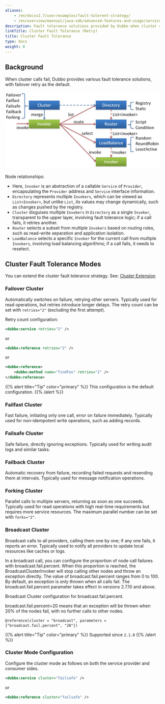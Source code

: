 ```yaml
---
aliases:
    - /en/docsv2.7/user/examples/fault-tolerent-strategy/
    - /en/overview/mannual/java-sdk/advanced-features-and-usage/service/fault-tolerent-strategy/
description: Fault tolerance solutions provided by Dubbo when cluster calls fail
linkTitle: Cluster Fault Tolerance (Retry)
title: Cluster Fault Tolerance
type: docs
weight: 8
---
```


## Background
When cluster calls fail, Dubbo provides various fault tolerance solutions, with failover retry as the default.

![cluster](/imgs/user/cluster.jpg)

Node relationships:

* Here, `Invoker` is an abstraction of a callable `Service` of `Provider`, encapsulating the `Provider` address and `Service` interface information.
* `Directory` represents multiple `Invokers`, which can be viewed as `List<Invoker>`, but unlike `List`, its values may change dynamically, such as changes pushed by the registry.
* `Cluster` disguises multiple `Invokers` in `Directory` as a single `Invoker`, transparent to the upper layer, involving fault tolerance logic; if a call fails, it retries another.
* `Router` selects a subset from multiple `Invokers` based on routing rules, such as read-write separation and application isolation.
* `LoadBalance` selects a specific `Invoker` for the current call from multiple `Invokers`, involving load balancing algorithms; if a call fails, it needs to reselect.

## Cluster Fault Tolerance Modes

You can extend the cluster fault tolerance strategy. See: [Cluster Extension](../../../dev/impls/cluster)

### Failover Cluster

Automatically switches on failure, retrying other servers. Typically used for read operations, but retries introduce longer delays. The retry count can be set with `retries="2"` (excluding the first attempt).

Retry count configuration:

```xml
<dubbo:service retries="2" />
```

or

```xml
<dubbo:reference retries="2" />
```

or

```xml
<dubbo:reference>
    <dubbo:method name="findFoo" retries="2" />
</dubbo:reference>
```

{{% alert title="Tip" color="primary" %}}
This configuration is the default configuration.
{{% /alert %}}

### Failfast Cluster

Fast failure, initiating only one call, error on failure immediately. Typically used for non-idempotent write operations, such as adding records.

### Failsafe Cluster

Safe failure, directly ignoring exceptions. Typically used for writing audit logs and similar tasks.

### Failback Cluster

Automatic recovery from failure, recording failed requests and resending them at intervals. Typically used for message notification operations.

### Forking Cluster

Parallel calls to multiple servers, returning as soon as one succeeds. Typically used for read operations with high real-time requirements but requires more service resources. The maximum parallel number can be set with `forks="2"`.

### Broadcast Cluster

Broadcast calls to all providers, calling them one by one; if any one fails, it reports an error. Typically used to notify all providers to update local resources like caches or logs.

In a broadcast call, you can configure the proportion of node call failures with broadcast.fail.percent. When this proportion is reached, the BroadcastClusterInvoker will stop calling other nodes and throw an exception directly. The value of broadcast.fail.percent ranges from 0 to 100. By default, an exception is only thrown when all calls fail. The broadcast.fail.percent parameter takes effect in versions 2.7.10 and above.

Broadcast Cluster configuration for broadcast.fail.percent.

broadcast.fail.percent=20 means that an exception will be thrown when 20% of the nodes fail, with no further calls to other nodes.

```text
@reference(cluster = "broadcast", parameters = {"broadcast.fail.percent", "20"})
```

{{% alert title="Tip" color="primary" %}}
Supported since `2.1.0`
{{% /alert %}}

### Cluster Mode Configuration

Configure the cluster mode as follows on both the service provider and consumer sides.

```xml
<dubbo:service cluster="failsafe" />
```

or

```xml
<dubbo:reference cluster="failsafe" />
```

